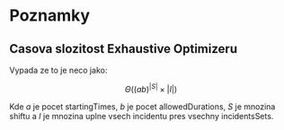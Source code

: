 # Poznamky
## Casova slozitost Exhaustive Optimizeru
Vypada ze to je neco jako:

$$
\Theta((ab)^{|S|} \times |I|)
$$

Kde $a$ je pocet startingTimes, $b$ je pocet allowedDurations, $S$ je mnozina shiftu a $I$ je mnozina uplne vsech incidentu pres vsechny incidentsSets.